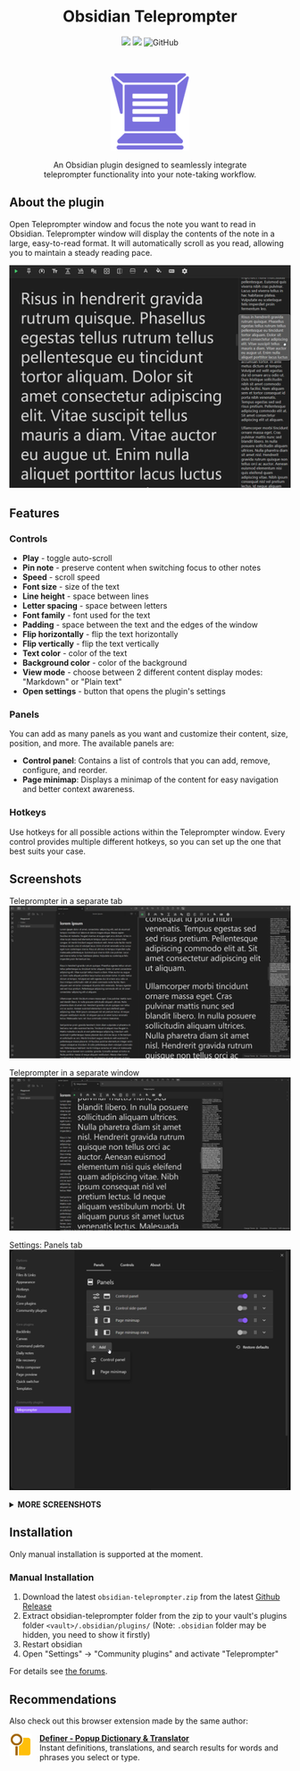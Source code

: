 <h1 align="center">Obsidian Teleprompter</h1>

<div align="center">

[![](https://img.shields.io/github/v/release/lumetrium/obsidian-teleprompter?style=for-the-badge)](https://github.com/lumetrium/obsidian-teleprompter/releases/latest)
![](https://img.shields.io/github/downloads/lumetrium/obsidian-teleprompter/total?style=for-the-badge)
![GitHub](https://img.shields.io/github/license/lumetrium/obsidian-teleprompter?style=for-the-badge)

</div>
<br/>
<p align="center">
  <img src="./assets/logos/teleprompter.png" height="140"/>
</p>

<p align="center">
An Obsidian plugin designed to seamlessly integrate<br/>
teleprompter functionality into your note-taking workflow.
</p>

## About the plugin

Open Teleprompter window and focus the note you want to read in Obsidian.
Teleprompter window will display the contents of the note in a large,
easy-to-read format. It will automatically scroll as you read,
allowing you to maintain a steady reading pace.

<p align="center">
  <img src="./assets/screenshots/main.png"/>
</p>

## Features

### Controls

- **Play** - toggle auto-scroll
- **Pin note** - preserve content when switching focus to other notes
- **Speed** - scroll speed
- **Font size** - size of the text
- **Line height** - space between lines
- **Letter spacing** - space between letters
- **Font family** - font used for the text
- **Padding** - space between the text and the edges of the window
- **Flip horizontally** - flip the text horizontally
- **Flip vertically** - flip the text vertically
- **Text color** - color of the text
- **Background color** - color of the background
- **View mode** - choose between 2 different content display modes: "Markdown" or "Plain text"
- **Open settings** - button that opens the plugin's settings

### Panels

You can add as many panels as you want and customize their content, size,
position, and more. The available panels are:

- **Control panel**: Contains a list of controls that you can add, remove, configure, and reorder.
- **Page minimap**: Displays a minimap of the content for
  easy navigation and better context awareness.

### Hotkeys

Use hotkeys for all possible actions within the Teleprompter window.
Every control provides multiple different hotkeys, so you can set up the one that
best suits your case.

## Screenshots

<p>
Teleprompter in a separate tab
  <img src="./assets/screenshots/tab.png"/>

Teleprompter in a separate window
<img src="./assets/screenshots/window.png"/>

Settings: Panels tab
<img src="./assets/screenshots/settings-panels.png"/>

</p>

<details>
  <summary><b>MORE SCREENSHOTS</b></summary>

Settings: Controls tab
<img src="./assets/screenshots/settings-controls.png"/>

Settings: expanded Font size control in the Controls tab
<img src="./assets/screenshots/settings-controls-expanded.png"/>

Settings: expanded Control panel in the Panels tab in white theme (if you're into that)
<img src="./assets/screenshots/settings-panels-expanded-white.png"/>

Hotkeys
<img src="./assets/screenshots/hotkeys.png"/>

</details>

## Installation

Only manual installation is supported at the moment.

### Manual Installation

1. Download the latest `obsidian-teleprompter.zip` from the latest [Github Release](https://github.com/lumetrium/obsidian-teleprompter/releases)
2. Extract obsidian-teleprompter folder from the zip
   to your vault's plugins folder `<vault>/.obsidian/plugins/` (Note: `.obsidian` folder may be hidden, you need to show it firstly)
3. Restart obsidian
4. Open "Settings" -> "Community plugins" and activate "Teleprompter"

For details see [the forums](https://forum.obsidian.md/t/plugins-mini-faq/7737).

## Recommendations

Also check out this browser extension made by the same author:

<a href="https://lumetrium.com/definer">
  <img src="./assets/logos/definer.png" style="margin-right: 1em" height="40px" align="left"/>
</a>

**[Definer - Popup Dictionary & Translator](https://lumetrium.com/definer)**  
Instant definitions, translations, and search results for words and phrases you select or type.
